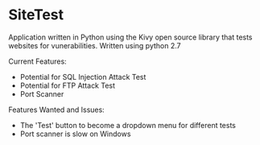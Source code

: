# SiteTest
Application written in Python using the Kivy open source library that tests websites for vunerabilities. Written using python 2.7

Current Features:
* Potential for SQL Injection Attack Test
* Potential for FTP Attack Test 
* Port Scanner

Features Wanted and Issues:
* The 'Test' button to become a dropdown menu for different tests
* Port scanner is slow on Windows
